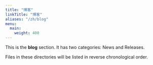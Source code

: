 ```yaml
---
title: "博客"
linkTitle: "博客"
aliases: "/zh/blog"
menu:
  main:
    weight: 400
---
```



This is the **blog** section. It has two categories: News and Releases.

Files in these directories will be listed in reverse chronological order.

